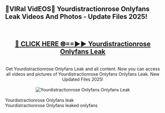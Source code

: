 <h2>🔴VIRal VidEOS🔴 Yourdistractionrose Onlyfans Leak Videos And Photos - Update Files 2025!</h2>
<br>
<div align="center">
<h2><a href="https://213.232.235.80/live/video.php?q=yourdistractionrose-onlyfans" rel="nofollow">🔴 CLICK HERE 🌐==►► Yourdistractionrose Onlyfans Leak</a></h2>
<br>
Get Yourdistractionrose Onlyfans Leak and all content. Now you can access all videos and pictures of Yourdistractionrose Onlyfans Onlyfans Leak. New Updated Files 2025!
<br>
<br>
<a href="https://213.232.235.80/live/video.php?q=yourdistractionrose-onlyfans" rel="nofollow" data-target="animated-image.originalLink"><img src="https://i.imgur.com/dJHk4Zq.gif" alt="Yourdistractionrose Onlyfans Onlyfans Leak" style="max-width: 100%; display: inline-block;" data-target="animated-image.originalImage"></a>
</div>
<br>
Yourdistractionrose Onlyfans leak<br>
Yourdistractionrose Onlyfans leaked onlyfans